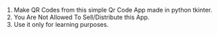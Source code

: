 1) Make QR Codes from this simple Qr Code App made in python tkinter.
2) You Are Not Allowed To Sell/Distribute this App.
3) Use it only for learning purposes.
